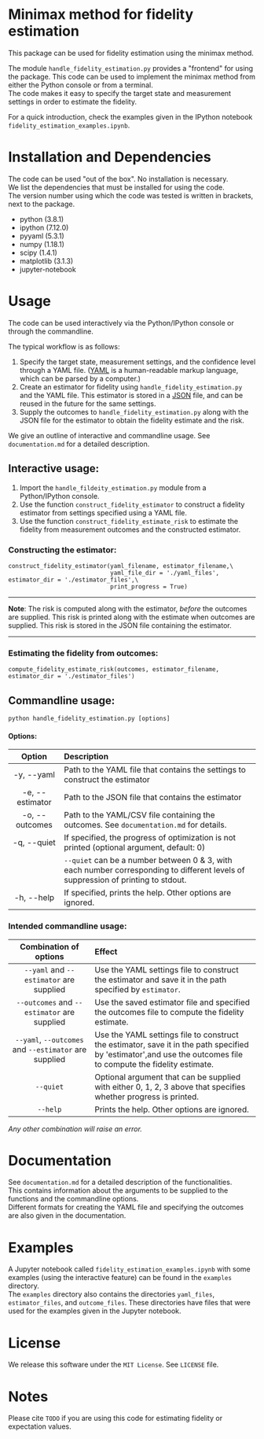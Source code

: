# Minimax method for fidelity estimation

This package can be used for fidelity estimation using the minimax method.

The module `handle_fidelity_estimation.py` provides a "frontend" for using the package. This code can be used to implement the minimax method from either the Python console or from a terminal.\
The code makes it easy to specify the target state and measurement settings in order to estimate the fidelity.

For a quick introduction, check the examples given in the IPython notebook `fidelity_estimation_examples.ipynb`.

# Installation and Dependencies
The code can be used "out of the box". No installation is necessary.\
We list the dependencies that must be installed for using the code.\
The version number using which the code was tested is written in brackets, next to the package.

- python (3.8.1)
- ipython (7.12.0)
- pyyaml (5.3.1)
- numpy (1.18.1)
- scipy (1.4.1)
- matplotlib (3.1.3)
- jupyter-notebook

# Usage
The code can be used interactively via the Python/IPython console or through the commandline.

The typical workflow is as follows:
1. Specify the target state, measurement settings, and the confidence level through a YAML file. ([YAML](https://pyyaml.org/) is a human-readable markup language, which can be parsed by a computer.)
2. Create an estimator for fidelity using `handle_fidelity_estimation.py` and the YAML file. This estimator is stored in a [JSON](https://www.json.org/json-en.html) file, and can be reused in the future for the same settings.
3. Supply the outcomes to `handle_fidelity_estimation.py` along with the JSON file for the estimator to obtain the fidelity estimate and the risk.

We give an outline of interactive and commandline usage. See `documentation.md` for a detailed description.

## <a name="interactive">Interactive usage:
1. Import the `handle_fildeity_estimation.py` module from a Python/IPython console.
2. Use the function `construct_fidelity_estimator` to construct a fidelity estimator from  settings specified using a YAML file.
3. Use the function `construct_fidelity_estimate_risk` to estimate the fidelity from measurement outcomes and the constructed estimator.

### Constructing the estimator:
```
construct_fidelity_estimator(yaml_filename, estimator_filename,\
                             yaml_file_dir = './yaml_files', estimator_dir = './estimator_files',\
                             print_progress = True)
```

---------

**Note**: The risk is computed along with the estimator, *before* the outcomes are supplied. This risk is printed along with the estimate when outcomes are supplied. This risk is stored in the JSON file containing the estimator.

---------

### Estimating the fidelity from outcomes:
```
compute_fidelity_estimate_risk(outcomes, estimator_filename, estimator_dir = './estimator_files')
```

## Commandline usage:
```
python handle_fidelity_estimation.py [options]
```

#### Options:
| Option         | Description                                    |
| :---:          | :---                                           |
|-y, --yaml      | Path to the YAML file that contains the settings to construct the estimator |
|-e, --estimator | Path to the JSON file that contains the estimator |
|-o, --outcomes  | Path to the YAML/CSV file containing the outcomes. See `documentation.md` for details.  |
|-q, --quiet     | If specified, the progress of optimization is not printed (optional argument, default: 0)|
|                | `--quiet` can be a number between 0 & 3, with each number corresponding to different levels of suppression of printing to stdout.|
|-h, --help      | If specified, prints the help. Other options are ignored. |

### Intended commandline usage:

| Combination of options                                | Effect                                                                                                 |
| :---:                                                 | :---                                                                                                   |
| `--yaml` and `--estimator` are supplied               | Use the YAML settings file to construct the estimator and save it in the path specified by `estimator`.|
| `--outcomes` and `--estimator` are supplied           | Use the saved estimator file and specified the outcomes file to compute the fidelity estimate.|
| `--yaml`, `--outcomes` and `--estimator` are supplied | Use the YAML settings file to construct the estimator, save it in the path specified by 'estimator',and use the outcomes file to compute the fidelity estimate.|
| `--quiet`                                             | Optional argument that can be supplied with either 0, 1, 2, 3 above that specifies whether progress is printed. |
| `--help`                                              | Prints the help. Other options are ignored. |

*Any other combination will raise an error.*

# Documentation
See `documentation.md` for a detailed description of the functionalities.\
This contains information about the arguments to be supplied to the functions and the commandline options.\
Different formats for creating the YAML file and specifying the outcomes are also given in the documentation.

# Examples
A Jupyter notebook called `fidelity_estimation_examples.ipynb` with some examples (using the interactive feature) can be found in the `examples` directory.\
The `examples` directory also contains the directories `yaml_files`, `estimator_files`, and `outcome_files`. These directories have files that were used for the examples given in the Jupyter notebook.

# License
We release this software under the `MIT License`. See `LICENSE` file.

# Notes
Please cite `TODO` if you are using this code for estimating fidelity or expectation values.
